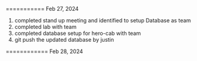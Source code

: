 ===========
Feb 27, 2024

1. completed stand up meeting and identified to setup Database as team
2. completed lab with team
3. completed database setup for hero-cab with team
4. git push the updated database by justin

============
Feb 28, 2024


